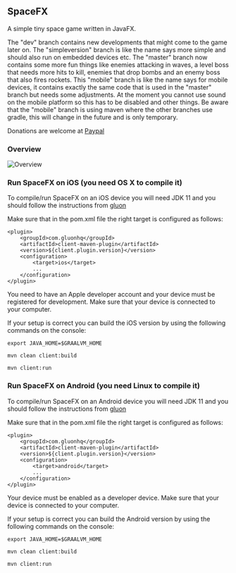 ## SpaceFX
A simple tiny space game written in JavaFX.

The "dev" branch contains new developments that might come to the game later on. The "simpleversion" branch is like the name says more simple and should also run on
embedded devices etc. 
The "master" branch now contains some more fun things like enemies attacking in waves, a level boss that needs more hits to kill, enemies that drop bombs and an
enemy boss that also fires rockets.
This "mobile" branch is like the name says for mobile devices, it contains exactly the same code that is used in the "master" branch but needs some adjustments.
At the moment you cannot use sound on the mobile platform so this has to be disabled and other things.
Be aware that the "mobile" branch is using maven where the other branches use gradle, this will change in the future and is only temporary.

Donations are welcome at [Paypal](https://paypal.me/hans0l0)

### Overview
![Overview](https://github.com/HanSolo/SpaceFX/blob/mobile/SpaceFX_iOS.PNG)

### Run SpaceFX on iOS (you need OS X to compile it)
To compile/run SpaceFX on an iOS device you will need JDK 11 and you should follow the instructions from [gluon](https://github.com/gluonhq/client-samples)

Make sure that in the pom.xml file the right target is configured as follows:

```
<plugin>
    <groupId>com.gluonhq</groupId>
    <artifactId>client-maven-plugin</artifactId>
    <version>${client.plugin.version}</version>
    <configuration>
        <target>ios</target>        
        ...
    </configuration>
</plugin>
```

You need to have an Apple developer account and your device must be registered for development.
Make sure that your device is connected to your computer.

If your setup is correct you can build the iOS version by using the following commands on the console:
```
export JAVA_HOME=$GRAALVM_HOME

mvn clean client:build

mvn client:run
```

### Run SpaceFX on Android (you need Linux to compile it)
To compile/run SpaceFX on an Android device you will need JDK 11 and you should follow the instructions from [gluon](https://github.com/gluonhq/client-samples)

Make sure that in the pom.xml file the right target is configured as follows:

```
<plugin>
    <groupId>com.gluonhq</groupId>
    <artifactId>client-maven-plugin</artifactId>
    <version>${client.plugin.version}</version>
    <configuration>
        <target>android</target>        
        ...
    </configuration>
</plugin>
```

Your device must be enabled as a developer device.
Make sure that your device is connected to your computer.

If your setup is correct you can build the Android version by using the following commands on the console:
```
export JAVA_HOME=$GRAALVM_HOME

mvn clean client:build

mvn client:run
```